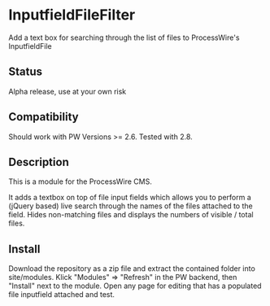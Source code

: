 # InputfieldFileFilter
Add a text box for searching through the list of files to ProcessWire's InputfieldFile

## Status

Alpha release, use at your own risk

## Compatibility

Should work with PW Versions >= 2.6. Tested with 2.8.

## Description

This is a module for the ProcessWire CMS.

It adds a textbox on top of file input fields which allows you to perform a (jQuery based) live search through the names of the files attached to the field. Hides non-matching files and displays the numbers of visible / total files.

## Install

Download the repository as a zip file and extract the contained folder into site/modules. Klick "Modules" => "Refresh" in the PW backend, then "Install" next to the module. Open any page for editing that has a populated file inputfield attached and test.
